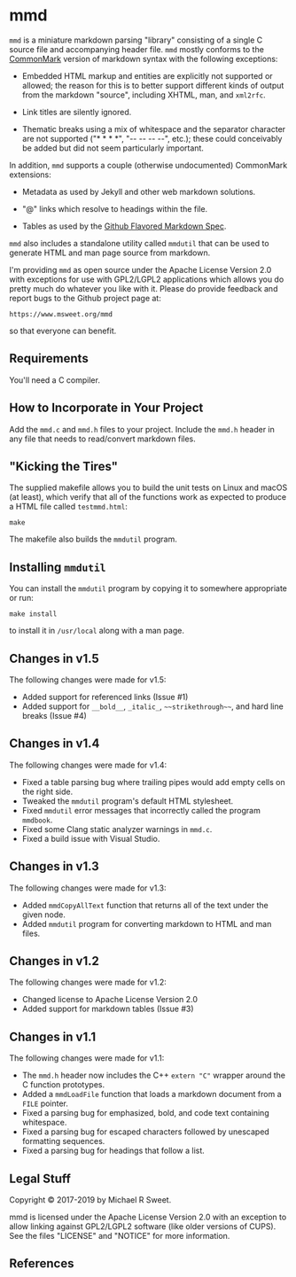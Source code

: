 # mmd

`mmd` is a miniature markdown parsing "library" consisting of a single C source
file and accompanying header file.  `mmd` mostly conforms to the [CommonMark][]
version of markdown syntax with the following exceptions:

- Embedded HTML markup and entities are explicitly not supported or allowed;
  the reason for this is to better support different kinds of output from the
  markdown "source", including XHTML, man, and `xml2rfc`.

- Link titles are silently ignored.

- Thematic breaks using a mix of whitespace and the separator character are not
  supported ("* * * *", "-- -- -- --", etc.); these could conceivably be added
  but did not seem particularly important.

In addition, `mmd` supports a couple (otherwise undocumented) CommonMark
extensions:

- Metadata as used by Jekyll and other web markdown solutions.

- "@" links which resolve to headings within the file.

- Tables as used by the [Github Flavored Markdown Spec][GFM].

`mmd` also includes a standalone utility called `mmdutil` that can be used to
generate HTML and man page source from markdown.

I'm providing `mmd` as open source under the Apache License Version 2.0 with
exceptions for use with GPL2/LGPL2 applications which allows you do pretty much
do whatever you like with it.  Please do provide feedback and report bugs to the
Github project page at:

    https://www.msweet.org/mmd

so that everyone can benefit.


## Requirements

You'll need a C compiler.


## How to Incorporate in Your Project

Add the `mmd.c` and `mmd.h` files to your project.  Include the `mmd.h`
header in any file that needs to read/convert markdown files.


## "Kicking the Tires"

The supplied makefile allows you to build the unit tests on Linux and macOS (at
least), which verify that all of the functions work as expected to produce a
HTML file called `testmmd.html`:

    make

The makefile also builds the `mmdutil` program.


## Installing `mmdutil`

You can install the `mmdutil` program by copying it to somewhere appropriate or
run:

    make install

to install it in `/usr/local` along with a man page.


## Changes in v1.5

The following changes were made for v1.5:

- Added support for referenced links (Issue #1)
- Added support for `__bold__`, `_italic_`, `~~strikethrough~~`, and hard
  line breaks (Issue #4)


## Changes in v1.4

The following changes were made for v1.4:

- Fixed a table parsing bug where trailing pipes would add empty cells on the
  right side.
- Tweaked the `mmdutil` program's default HTML stylesheet.
- Fixed `mmdutil` error messages that incorrectly called the program `mmdbook`.
- Fixed some Clang static analyzer warnings in `mmd.c`.
- Fixed a build issue with Visual Studio.


## Changes in v1.3

The following changes were made for v1.3:

- Added `mmdCopyAllText` function that returns all of the text under the given
  node.
- Added `mmdutil` program for converting markdown to HTML and man files.


## Changes in v1.2

The following changes were made for v1.2:

- Changed license to Apache License Version 2.0
- Added support for markdown tables (Issue #3)


## Changes in v1.1

The following changes were made for v1.1:

- The `mmd.h` header now includes the C++ `extern "C"` wrapper around the C
  function prototypes.
- Added a `mmdLoadFile` function that loads a markdown document from a `FILE`
  pointer.
- Fixed a parsing bug for emphasized, bold, and code text containing whitespace.
- Fixed a parsing bug for escaped characters followed by unescaped formatting
  sequences.
- Fixed a parsing bug for headings that follow a list.


## Legal Stuff

Copyright © 2017-2019 by Michael R Sweet.

mmd is licensed under the Apache License Version 2.0 with an exception to
allow linking against GPL2/LGPL2 software (like older versions of CUPS).  See
the files "LICENSE" and "NOTICE" for more information.


## References

[CommonMark]: https://spec.commonmark.org
[GFM]: https://github.github.com/gfm
